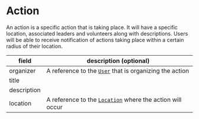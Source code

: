 # Action

An action is a specific action that is taking place.  It will have a specific location, associated leaders and volunteers along with descriptions.  Users will be able to receive notification of actions taking place within a certain radius of their location.

| field         | description (optional)
|---------------|-------------------------------------------
| organizer     | A reference to the [`User`](./User.md) that is organizing the action
| title         |
| description   |
| location      | A reference to the [`Location`](./Location.md) where the action will occur
